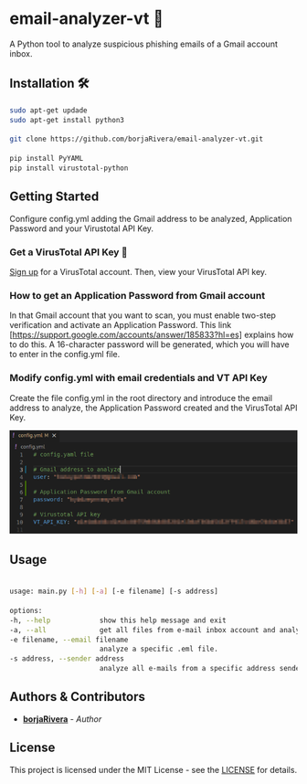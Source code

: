 # email-analyzer-vt :email:

A Python tool to analyze suspicious phishing emails of a Gmail account inbox.


## Installation 🛠

```bash
sudo apt-get updade
sudo apt-get install python3

git clone https://github.com/borjaRivera/email-analyzer-vt.git

pip install PyYAML
pip install virustotal-python
```




## Getting Started
Configure config.yml adding the Gmail address to be analyzed, Application Password and your Virustotal API Key.

### Get a VirusTotal API Key 🔑
[Sign up](https://www.virustotal.com/gui/join-us) for a VirusTotal account. Then, view your VirusTotal API key.

### How to get an Application Password from Gmail account
In that Gmail account that you want to scan, you must enable two-step verification and activate an Application Password. This link [https://support.google.com/accounts/answer/185833?hl=es] explains how to do this. A 16-character password will be generated, which you will have to enter in the config.yml file.

### Modify config.yml with email credentials and VT API Key
Create the file config.yml in the root directory and introduce the email address to analyze, the Application Password created and the VirusTotal API Key.

![Configuration](./lib/images/config.png)


## Usage

```bash

usage: main.py [-h] [-a] [-e filename] [-s address]

options:
-h, --help            show this help message and exit
-a, --all             get all files from e-mail inbox account and analyze them.
-e filename, --email filename
                      analyze a specific .eml file.
-s address, --sender address
                      analyze all e-mails from a specific address sender.

```

## Authors & Contributors

* [**borjaRivera**](https://github.com/borjaRivera) - *Author*


## License
This project is licensed under the MIT License - see the [LICENSE](LICENSE) for details.
